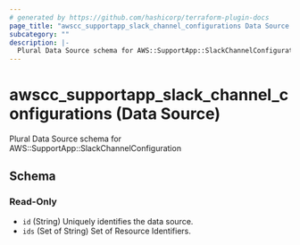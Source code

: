 ```yaml
---
# generated by https://github.com/hashicorp/terraform-plugin-docs
page_title: "awscc_supportapp_slack_channel_configurations Data Source - terraform-provider-awscc"
subcategory: ""
description: |-
  Plural Data Source schema for AWS::SupportApp::SlackChannelConfiguration
---
```


# awscc_supportapp_slack_channel_configurations (Data Source)

Plural Data Source schema for AWS::SupportApp::SlackChannelConfiguration



<!-- schema generated by tfplugindocs -->
## Schema

### Read-Only

- `id` (String) Uniquely identifies the data source.
- `ids` (Set of String) Set of Resource Identifiers.
